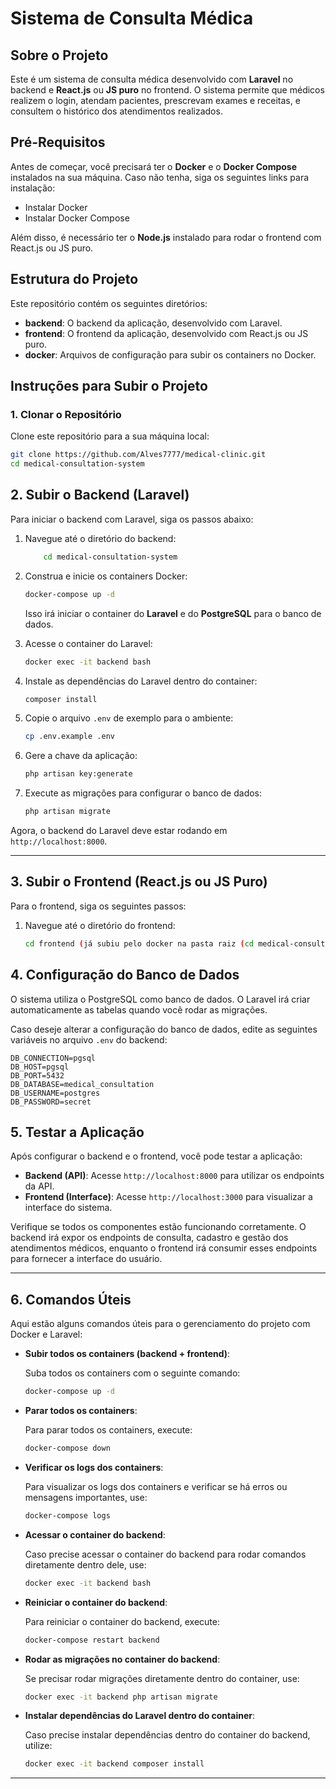 # Sistema de Consulta Médica

## Sobre o Projeto

Este é um sistema de consulta médica desenvolvido com **Laravel** no backend e **React.js** ou **JS puro** no frontend. O sistema permite que médicos realizem o login, atendam pacientes, prescrevam exames e receitas, e consultem o histórico dos atendimentos realizados.

## Pré-Requisitos

Antes de começar, você precisará ter o **Docker** e o **Docker Compose** instalados na sua máquina. Caso não tenha, siga os seguintes links para instalação:

- Instalar Docker
- Instalar Docker Compose

Além disso, é necessário ter o **Node.js** instalado para rodar o frontend com React.js ou JS puro.

## Estrutura do Projeto

Este repositório contém os seguintes diretórios:

- **backend**: O backend da aplicação, desenvolvido com Laravel.
- **frontend**: O frontend da aplicação, desenvolvido com React.js ou JS puro.
- **docker**: Arquivos de configuração para subir os containers no Docker.

## Instruções para Subir o Projeto

### 1. Clonar o Repositório

Clone este repositório para a sua máquina local:

```bash
git clone https://github.com/Alves7777/medical-clinic.git
cd medical-consultation-system
````

## 2. Subir o Backend (Laravel)

Para iniciar o backend com Laravel, siga os passos abaixo:

1. Navegue até o diretório do backend:

    ```bash
        cd medical-consultation-system
    ```

2. Construa e inicie os containers Docker:

    ```bash
    docker-compose up -d
    ```

   Isso irá iniciar o container do **Laravel** e do **PostgreSQL** para o banco de dados.

3. Acesse o container do Laravel:

    ```bash
    docker exec -it backend bash
    ```

4. Instale as dependências do Laravel dentro do container:

    ```bash
    composer install
    ```

5. Copie o arquivo `.env` de exemplo para o ambiente:

    ```bash
    cp .env.example .env
    ```

6. Gere a chave da aplicação:

    ```bash
    php artisan key:generate
    ```

7. Execute as migrações para configurar o banco de dados:

    ```bash
    php artisan migrate
    ```

Agora, o backend do Laravel deve estar rodando em `http://localhost:8000`.

---

## 3. Subir o Frontend (React.js ou JS Puro)

Para o frontend, siga os seguintes passos:

1. Navegue até o diretório do frontend:

    ```bash
    cd frontend (já subiu pelo docker na pasta raiz (cd medical-consultation-system))
    ```

## 4. Configuração do Banco de Dados

O sistema utiliza o PostgreSQL como banco de dados. O Laravel irá criar automaticamente as tabelas quando você rodar as migrações.

Caso deseje alterar a configuração do banco de dados, edite as seguintes variáveis no arquivo `.env` do backend:

```env
DB_CONNECTION=pgsql
DB_HOST=pgsql
DB_PORT=5432
DB_DATABASE=medical_consultation
DB_USERNAME=postgres
DB_PASSWORD=secret
```

## 5. Testar a Aplicação

Após configurar o backend e o frontend, você pode testar a aplicação:

- **Backend (API)**: Acesse `http://localhost:8000` para utilizar os endpoints da API.
- **Frontend (Interface)**: Acesse `http://localhost:3000` para visualizar a interface do sistema.

Verifique se todos os componentes estão funcionando corretamente. O backend irá expor os endpoints de consulta, cadastro e gestão dos atendimentos médicos, enquanto o frontend irá consumir esses endpoints para fornecer a interface do usuário.

---

## 6. Comandos Úteis

Aqui estão alguns comandos úteis para o gerenciamento do projeto com Docker e Laravel:

- **Subir todos os containers (backend + frontend)**:

  Suba todos os containers com o seguinte comando:

    ```bash
    docker-compose up -d
    ```

- **Parar todos os containers**:

  Para parar todos os containers, execute:

    ```bash
    docker-compose down
    ```

- **Verificar os logs dos containers**:

  Para visualizar os logs dos containers e verificar se há erros ou mensagens importantes, use:

    ```bash
    docker-compose logs
    ```

- **Acessar o container do backend**:

  Caso precise acessar o container do backend para rodar comandos diretamente dentro dele, use:

    ```bash
    docker exec -it backend bash
    ```

- **Reiniciar o container do backend**:

  Para reiniciar o container do backend, execute:

    ```bash
    docker-compose restart backend
    ```

- **Rodar as migrações no container do backend**:

  Se precisar rodar migrações diretamente dentro do container, use:

    ```bash
    docker exec -it backend php artisan migrate
    ```

- **Instalar dependências do Laravel dentro do container**:

  Caso precise instalar dependências dentro do container do backend, utilize:

    ```bash
    docker exec -it backend composer install
    ```

---
